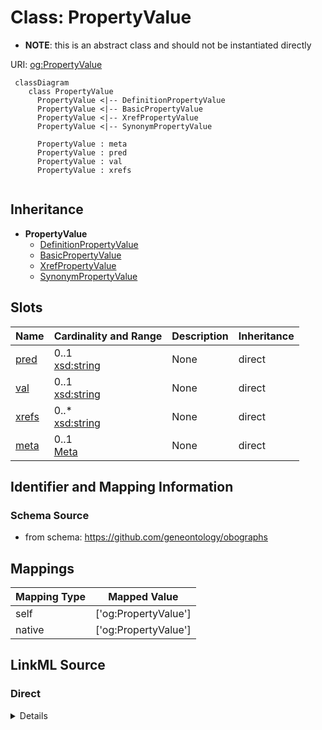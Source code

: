 # Class: PropertyValue


* __NOTE__: this is an abstract class and should not be instantiated directly



URI: [og:PropertyValue](https://github.com/geneontology/obographs/PropertyValue)


```{mermaid}
 classDiagram
    class PropertyValue
      PropertyValue <|-- DefinitionPropertyValue
      PropertyValue <|-- BasicPropertyValue
      PropertyValue <|-- XrefPropertyValue
      PropertyValue <|-- SynonymPropertyValue
      
      PropertyValue : meta
      PropertyValue : pred
      PropertyValue : val
      PropertyValue : xrefs
      
```




## Inheritance
* **PropertyValue**
    * [DefinitionPropertyValue](DefinitionPropertyValue.md)
    * [BasicPropertyValue](BasicPropertyValue.md)
    * [XrefPropertyValue](XrefPropertyValue.md)
    * [SynonymPropertyValue](SynonymPropertyValue.md)



## Slots

| Name | Cardinality and Range | Description | Inheritance |
| ---  | --- | --- | --- |
| [pred](pred.md) | 0..1 <br/> [xsd:string](http://www.w3.org/2001/XMLSchema#string) | None  | direct |
| [val](val.md) | 0..1 <br/> [xsd:string](http://www.w3.org/2001/XMLSchema#string) | None  | direct |
| [xrefs](xrefs.md) | 0..* <br/> [xsd:string](http://www.w3.org/2001/XMLSchema#string) | None  | direct |
| [meta](meta.md) | 0..1 <br/> [Meta](Meta.md) | None  | direct |




## Identifier and Mapping Information







### Schema Source


* from schema: https://github.com/geneontology/obographs





## Mappings

| Mapping Type | Mapped Value |
| ---  | ---  |
| self | ['og:PropertyValue']|join(', ') |
| native | ['og:PropertyValue']|join(', ') |


## LinkML Source

<!-- TODO: investigate https://stackoverflow.com/questions/37606292/how-to-create-tabbed-code-blocks-in-mkdocs-or-sphinx -->

### Direct

<details>
```yaml
name: PropertyValue
from_schema: https://github.com/geneontology/obographs
rank: 1000
abstract: true
slots:
- pred
- val
- xrefs
- meta

```
</details>

### Induced

<details>
```yaml
name: PropertyValue
from_schema: https://github.com/geneontology/obographs
rank: 1000
abstract: true
attributes:
  pred:
    name: pred
    from_schema: https://github.com/geneontology/obographs
    rank: 1000
    alias: pred
    owner: PropertyValue
    domain_of:
    - Edge
    - SynonymPropertyValue
    - PropertyValue
    range: string
  val:
    name: val
    from_schema: https://github.com/geneontology/obographs
    rank: 1000
    alias: val
    owner: PropertyValue
    domain_of:
    - PropertyValue
    range: string
  xrefs:
    name: xrefs
    from_schema: https://github.com/geneontology/obographs
    rank: 1000
    multivalued: true
    alias: xrefs
    owner: PropertyValue
    domain_of:
    - Meta
    - PropertyValue
    range: string
  meta:
    name: meta
    from_schema: https://github.com/geneontology/obographs
    rank: 1000
    alias: meta
    owner: PropertyValue
    domain_of:
    - GraphDocument
    - Graph
    - Node
    - PropertyValue
    - Axiom
    range: Meta

```
</details>